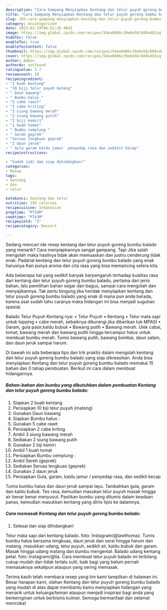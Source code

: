 ```yaml
---
description: "Cara Gampang Menyiapkan Kentang dan telur puyuh goreng bumbu balado, Bisa Manjain Lidah"
title: "Cara Gampang Menyiapkan Kentang dan telur puyuh goreng bumbu balado, Bisa Manjain Lidah"
slug: 393-cara-gampang-menyiapkan-kentang-dan-telur-puyuh-goreng-bumbu-balado-bisa-manjain-lidah
category: Uncategorized
date: 2023-01-19T06:52:26.404Z
image: https://img-global.cpcdn.com/recipes/54ea0d86c39e6e50/680x482cq70/kentang-dan-telur-puyuh-goreng-bumbu-balado-foto-resep-utama.jpg
hideToc: false
enableToc: true
enableTocContent: false
thumbnail: https://img-global.cpcdn.com/recipes/54ea0d86c39e6e50/680x482cq70/kentang-dan-telur-puyuh-goreng-bumbu-balado-foto-resep-utama.jpg
cover: https://img-global.cpcdn.com/recipes/54ea0d86c39e6e50/680x482cq70/kentang-dan-telur-puyuh-goreng-bumbu-balado-foto-resep-utama.jpg
author: Admin
authorAv: notfound
ratingvalue: 3.7
reviewcount: 18
recipeingredient:
- "2 buah kentang"
- "10 biji telur puyuh mateng"
- " Daun bawang"
- " Bumbu halus "
- "5 cabe rawit"
- "2 cabe kriting"
- "3 siung bawang merah"
- "2 siung bawang putih"
- "2 biji kemiri"
- "1 buah tomat"
- " Bumbu cemplung "
- " Sereh geprek"
- "Seruas lengkuas geprek"
- "2 daun jeruk"
- " Gula garam kaldu jamur  penyedap rasa dan sedikit kecap"
recipeinstructions:

- "Sudah jadi dan siap dihidangkan!"
categories:
- Resep
tags:
- kentang
- dan
- telur

katakunci: kentang dan telur 
nutrition: 293 calories
recipecuisine: Indonesian
preptime: "PT19M"
cooktime: "PT43M"
recipeyield: "3"
recipecategory: Dessert

---
```



Sedang mencari ide resep kentang dan telur puyuh goreng bumbu balado yang menarik? Cara menyiapkannya sangat gampang. Tapi Jika salah mengolah maka hasilnya tidak akan memuaskan dan justru cenderung tidak enak. Padahal kentang dan telur puyuh goreng bumbu balado yang enak harusnya Kan punya aroma dan cita rasa yang bisa memancing selera kita.


Ada beberapa hal yang sedikit banyak berpengaruh terhadap kualitas rasa dari kentang dan telur puyuh goreng bumbu balado, pertama dari jenis bahan, lalu pemilihan bahan segar dan bagus, sampai cara mengolah dan menyajikannya. Tak perlu bingung jika hendak menyiapkan kentang dan telur puyuh goreng bumbu balado yang enak di mana pun anda berada, karena asal sudah tahu caranya maka hidangan ini bisa menjadi suguhan spesial.

Balado Telur Puyuh Kentang nya: • Telur Puyuh • Kentang • Telur mata sapi untuk topping • cabe merah, sebaiknya dikurangi jika diberikan tuk MPASI • Garam, gula pasir,kaldu bubuk • Bawang putih • Bawang merah. Ulek cabai, tomat, bawang merah dan bawang putih hingga tercampur halus untuk membuat bumbu merah. Tumis bawang putih, bawang bombai, daun salam, dan daun jeruk sampai harum.


Di bawah ini ada beberapa tips dan trik praktis dalam mengolah kentang dan telur puyuh goreng bumbu balado yang siap dikreasikan. Anda bisa menyiapkan Kentang dan telur puyuh goreng bumbu balado memakai 15 bahan dan 0 tahap pembuatan. Berikut ini cara dalam membuat hidangannya.

<!--inarticleads1-->

##### Bahan-bahan dan bumbu yang dibutuhkan dalam pembuatan Kentang dan telur puyuh goreng bumbu balado:

1. Siapkan 2 buah kentang
1. Persiapkan 10 biji telur puyuh (mateng)
1. Gunakan  Daun bawang
1. Siapkan  Bumbu halus :
1. Gunakan 5 cabe rawit
1. Persiapkan 2 cabe kriting
1. Ambil 3 siung bawang merah
1. Sediakan 2 siung bawang putih
1. Gunakan 2 biji kemiri
1. Ambil 1 buah tomat
1. Persiapkan  Bumbu cemplung :
1. Ambil  Sereh (geprek)
1. Sediakan Seruas lengkuas (geprek)
1. Gunakan 2 daun jeruk
1. Persiapkan  Gula, garam, kaldu jamur / penyedap rasa, dan sedikit kecap


Tumis bumbu halus dan daun jeruk sampai layu. Tambahkan gula, garam dan kaldu bubuk. Tes rasa, kemudian masukan telur puyuh masak hingga air benar benar menyusut. Pastikan bumbu yang ditumis dalam keadaan panas, kemudian masukkan kentang yang diiris tipis ke dalamnya. 

<!--inarticleads2-->

##### Cara memasak Kentang dan telur puyuh goreng bumbu balado:


1. Selesai dan siap dihidangkan!

Telur mata sapi dan kentang balado. foto: Instagram/@lawthomaz. Tumis bumbu halus bersama lengkuas, daun jeruk dan serai hingga harum dan matang. masukkan udang, telur puyuh, sedikit air, kaldu bubuk dan garam. Masak hingga udang matang dan bumbu mengental. Balado udang kentang petai. foto: Instagram/@lia. Cara membuat telur puyuh balado ini terbilang cukup mudah dan tidak terlalu sulit, baik bagi yang belum pernah memasaknya sekalipun ataupun yang sering memasak. 

Terima kasih telah membaca resep yang tim kami tampilkan di halaman ini. Besar harapan kami, olahan Kentang dan telur puyuh goreng bumbu balado yang mudah di atas dapat membantu kamu menyiapkan hidangan yang menarik untuk keluarga/teman ataupun menjadi inspirasi bagi anda yang berkeinginan untuk berbisnis kuliner. Semoga bermanfaat dan selamat mencoba!

